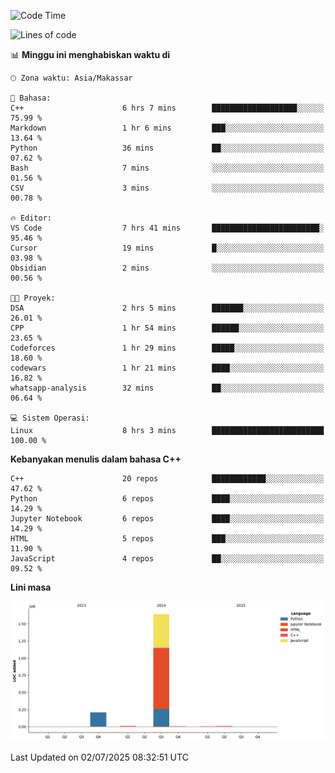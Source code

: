<!--START_SECTION:waka-->
![Code Time](http://img.shields.io/badge/Code%20Time-300%20hrs%2043%20mins-blue)

![Lines of code](https://img.shields.io/badge/Sejak%20Hello%20World%20aku%20telah%20menulis-1.9%20million%20baris%20kode-blue)

📊 **Minggu ini menghabiskan waktu di** 

```text
🕑︎ Zona waktu: Asia/Makassar

💬 Bahasa: 
C++                      6 hrs 7 mins        ███████████████████░░░░░░   75.99 % 
Markdown                 1 hr 6 mins         ███░░░░░░░░░░░░░░░░░░░░░░   13.64 % 
Python                   36 mins             ██░░░░░░░░░░░░░░░░░░░░░░░   07.62 % 
Bash                     7 mins              ░░░░░░░░░░░░░░░░░░░░░░░░░   01.56 % 
CSV                      3 mins              ░░░░░░░░░░░░░░░░░░░░░░░░░   00.78 % 

🔥 Editor: 
VS Code                  7 hrs 41 mins       ████████████████████████░   95.46 % 
Cursor                   19 mins             █░░░░░░░░░░░░░░░░░░░░░░░░   03.98 % 
Obsidian                 2 mins              ░░░░░░░░░░░░░░░░░░░░░░░░░   00.56 % 

🐱‍💻 Proyek: 
DSA                      2 hrs 5 mins        ███████░░░░░░░░░░░░░░░░░░   26.01 % 
CPP                      1 hr 54 mins        ██████░░░░░░░░░░░░░░░░░░░   23.65 % 
Codeforces               1 hr 29 mins        █████░░░░░░░░░░░░░░░░░░░░   18.60 % 
codewars                 1 hr 21 mins        ████░░░░░░░░░░░░░░░░░░░░░   16.82 % 
whatsapp-analysis        32 mins             ██░░░░░░░░░░░░░░░░░░░░░░░   06.64 % 

💻 Sistem Operasi: 
Linux                    8 hrs 3 mins        █████████████████████████   100.00 % 
```

**Kebanyakan menulis dalam bahasa C++** 

```text
C++                      20 repos            ████████████░░░░░░░░░░░░░   47.62 % 
Python                   6 repos             ████░░░░░░░░░░░░░░░░░░░░░   14.29 % 
Jupyter Notebook         6 repos             ████░░░░░░░░░░░░░░░░░░░░░   14.29 % 
HTML                     5 repos             ███░░░░░░░░░░░░░░░░░░░░░░   11.90 % 
JavaScript               4 repos             ██░░░░░░░░░░░░░░░░░░░░░░░   09.52 % 
```



**Lini masa**

![Lines of Code chart](https://raw.githubusercontent.com/yusuf601/yusuf601/main/assets/bar_graph.png)


 Last Updated on 02/07/2025 08:32:51 UTC
<!--END_SECTION:waka-->

